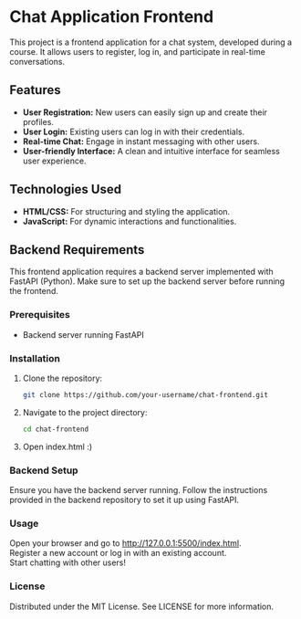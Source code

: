 # Chat Application Frontend

This project is a frontend application for a chat system, developed during a course. It allows users to register, log in, and participate in real-time conversations.

## Features

- **User Registration:** New users can easily sign up and create their profiles.
- **User Login:** Existing users can log in with their credentials.
- **Real-time Chat:** Engage in instant messaging with other users.
- **User-friendly Interface:** A clean and intuitive interface for seamless user experience.

## Technologies Used

- **HTML/CSS:** For structuring and styling the application.
- **JavaScript:** For dynamic interactions and functionalities.

## Backend Requirements

This frontend application requires a backend server implemented with FastAPI (Python). Make sure to set up the backend server before running the frontend.

### Prerequisites

- Backend server running FastAPI

### Installation

1. Clone the repository:
   ```bash
   git clone https://github.com/your-username/chat-frontend.git

2. Navigate to the project directory:
    ```bash
    cd chat-frontend

3. Open index.html :)

### Backend Setup

Ensure you have the backend server running. Follow the instructions provided in the backend repository to set it up using FastAPI.

### Usage

Open your browser and go to http://127.0.0.1:5500/index.html. \
Register a new account or log in with an existing account.\
Start chatting with other users!

### License

Distributed under the MIT License. See LICENSE for more information.
